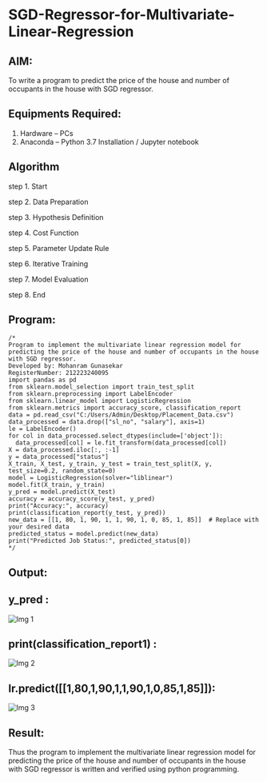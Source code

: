 # SGD-Regressor-for-Multivariate-Linear-Regression

## AIM:
To write a program to predict the price of the house and number of occupants in the house with SGD regressor.

## Equipments Required:
1. Hardware – PCs
2. Anaconda – Python 3.7 Installation / Jupyter notebook

## Algorithm
step 1. Start

step 2. Data Preparation

step 3. Hypothesis Definition

step 4. Cost Function

step 5. Parameter Update Rule

step 6. Iterative Training

step 7. Model Evaluation

step 8. End

## Program:
```
/*
Program to implement the multivariate linear regression model for predicting the price of the house and number of occupants in the house with SGD regressor.
Developed by: Mohanram Gunasekar
RegisterNumber: 212223240095
import pandas as pd
from sklearn.model_selection import train_test_split
from sklearn.preprocessing import LabelEncoder
from sklearn.linear_model import LogisticRegression
from sklearn.metrics import accuracy_score, classification_report
data = pd.read_csv("C:/Users/Admin/Desktop/Placement_Data.csv")
data_processed = data.drop(["sl_no", "salary"], axis=1)
le = LabelEncoder()
for col in data_processed.select_dtypes(include=['object']):
  data_processed[col] = le.fit_transform(data_processed[col])
X = data_processed.iloc[:, :-1]
y = data_processed["status"]
X_train, X_test, y_train, y_test = train_test_split(X, y, test_size=0.2, random_state=0)
model = LogisticRegression(solver="liblinear")
model.fit(X_train, y_train)
y_pred = model.predict(X_test)
accuracy = accuracy_score(y_test, y_pred)
print("Accuracy:", accuracy)
print(classification_report(y_test, y_pred))
new_data = [[1, 80, 1, 90, 1, 1, 90, 1, 0, 85, 1, 85]]  # Replace with your desired data
predicted_status = model.predict(new_data)
print("Predicted Job Status:", predicted_status[0])
*/
```

## Output:
## y_pred :

![Img 1](https://github.com/user-attachments/assets/1b0df2a1-d19c-478f-8545-c045235f1fac)

## print(classification_report1) :

![Img 2](https://github.com/user-attachments/assets/6860e8ab-ac01-460d-a8bb-b890228fb5f4)

## lr.predict([[1,80,1,90,1,1,90,1,0,85,1,85]]):

![Img 3](https://github.com/user-attachments/assets/5f431e87-e4e2-448b-93b3-654a33994cd3)


## Result:
Thus the program to implement the multivariate linear regression model for predicting the price of the house and number of occupants in the house with SGD regressor is written and verified using python programming.
